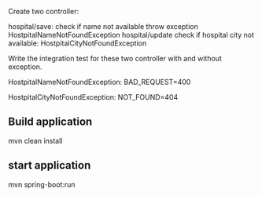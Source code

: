 Create two controller:

hospital/save: check if name not available throw exception HostpitalNameNotFoundException
hospital/update check if hospital city not available: HostpitalCityNotFoundException

Write the integration test for these two controller with and without exception.


HostpitalNameNotFoundException: BAD_REQUEST=400

HostpitalCityNotFoundException: NOT_FOUND=404

## Build application

mvn clean install

## start application

mvn spring-boot:run